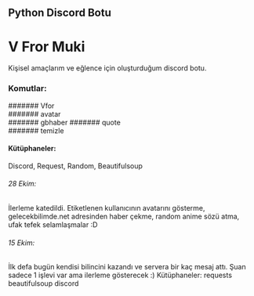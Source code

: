 ## Python Discord Botu
# V Fror Muki
Kişisel amaçlarım ve eğlence için oluşturduğum discord botu.
### Komutlar:
  ####### Vfor    
  ####### avatar  
  #######  gbhaber 
  ####### quote   
  ####### temizle 

#### Kütüphaneler:
Discord, Request, Random, Beautifulsoup
###### 28 Ekim:
İlerleme katedildi. Etiketlenen kullanıcının avatarını gösterme, gelecekbilimde.net adresinden haber çekme, random anime sözü atma, ufak tefek selamlaşmalar :D
###### 15 Ekim:
İlk defa bugün kendisi bilincini kazandı ve servera bir kaç mesaj attı.
Şuan sadece 1 işlevi var ama ilerleme gösterecek :)
Kütüphaneler:
requests
beautifulsoup
discord
